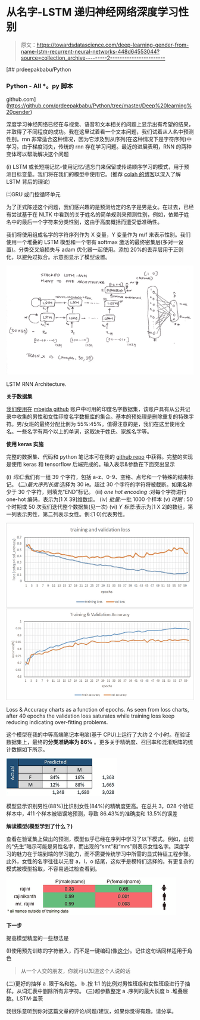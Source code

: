 # 从名字-LSTM 递归神经网络深度学习性别

> 原文：<https://towardsdatascience.com/deep-learning-gender-from-name-lstm-recurrent-neural-networks-448d64553044?source=collection_archive---------2----------------------->

[](https://github.com/prdeepakbabu/Python/tree/master/Deep%20learning%20gender) [## prdeepakbabu/Python

### Python - All *。py 脚本

github.com](https://github.com/prdeepakbabu/Python/tree/master/Deep%20learning%20gender) 

深度学习神经网络已经在与视觉、语音和文本相关的问题上显示出有希望的结果，并取得了不同程度的成功。我在这里试着看一个文本问题，我们试着从人名中预测性别。rnn 非常适合这种情况，因为它涉及到从序列(在这种情况下是字符序列)中学习。由于梯度消失，传统的 rnn 存在学习问题。最近的进展表明，RNN 的两种变体可以帮助解决这个问题

(i) LSTM 或长短期记忆-使用记忆/遗忘门来保留或传递顺序学习的模式，用于预测目标变量。我们将在我们的模型中使用它。(推荐 [colah 的博客](http://colah.github.io/posts/2015-08-Understanding-LSTMs/)以深入了解 LSTM 背后的理论)

㈡GRU 或门控循环单元

为了正式陈述这个问题，我们感兴趣的是预测给定的名字是男是女。在过去，已经有尝试基于在 NLTK 中看到的关于姓名的简单规则来预测性别，例如，依赖于姓名中的最后一个字符来分类性别，这由于高度概括而遭受低准确性。

我们将使用组成名字的字符序列作为 X 变量，Y 变量作为 m/f 来表示性别。我们使用一个堆叠的 LSTM 模型和一个带有 softmax 激活的最终密集层(多对一设置)。分类交叉熵损失与 adam 优化器一起使用。添加 20%的丢弃层用于正则化，以避免过拟合。示意图显示了模型设置。

![](img/7f94315a1f281329396bd5783ffad9c8.png)

LSTM RNN Architecture.

**关于数据集**

[我们使用在](https://gist.github.com/mbejda/9b93c7545c9dd93060bd) [mbejda github](https://gist.github.com/mbejda/9b93c7545c9dd93060bd) 账户中可用的印度名字数据集，该账户具有从公共记录中收集的男性和女性印度名字数据库的集合。基本的预处理是删除重复的特殊字符。男/女班的最终分配比例为 55%:45%。值得注意的是，我们在这里使用全名。一些名字有两个以上的单词，这取决于姓氏、家族名字等。

**使用 keras 实施**

完整的数据集、代码和 python 笔记本可在我的 [github repo](https://github.com/prdeepakbabu/Python/tree/master/Deep%20learning%20gender) 中获得。完整的实现是使用 keras 和 tensorflow 后端完成的。输入表示&参数在下面突出显示

(i) *词汇*:我们有一组 39 个字符，包括 a-z、0-9、空格、点号和一个特殊的结束标记。
(二)*最大序列长度*:选择为 30 ie。超过 30 个字符的字符将被截断。如果名称少于 30 个字符，则填充“END”标记。
(iii) *one hot encoding* :对每个字符进行 one-hot 编码，表示为[1 X 39]维数组。
(iv) *批量*:一批 1000 个样本
(v) *时期* : 50 个时期或 50 次我们迭代整个数据集(见一次)
(vi) *Y 标签*:表示为[1 X 2]的数组，第一列表示男性，第二列表示女性。例:[1 0]代表男性。

![](img/f383cd43b864a74db5690853e0d49b1b.png)![](img/cb55aaeb21213cf8ca69cf59c17d2739.png)

Loss & Accuracy charts as a function of epochs. As seen from loss charts, after 40 epochs the validation loss saturates while training loss keep reducing indicating over-fitting problems.

这个模型在我的中等高端笔记本电脑(基于 CPU)上运行了大约 2 个小时。在验证数据集上，最终的**分类准确率为 86%** 。更多关于精确度、召回率和混淆矩阵的统计数据如下所示。

![](img/bf5d81a13b668620ff58abd16d004196.png)

模型显示识别男性(88%)比识别女性(84%)的精确度更高。在总共 3，028 个验证样本中，411 个样本被错误地预测，导致 86.43%的准确度和 13.5%的误差

**解读模型(模型学到了什么？)**

查看在验证集上做出的预测，模型似乎已经在序列中学习了以下模式。例如，出现的“先生”暗示可能是男性名字，而出现的“smt”和“mrs”则表示女性名字。深度学习的魅力在于端到端的学习能力，而不需要传统学习中所需的显式特征工程步骤。此外，女性的名字往往以元音 a，I，o 结尾，这似乎是模特们选择的。有更复杂的模式被模型拾取，不容易通过检查看到。

![](img/04bcb0d70538ae915c778bb9997af41d.png)

**下一步**

提高模型精度的一些想法是

(I)使用预先训练的字符嵌入，而不是一键编码(像[这个](https://github.com/minimaxir/char-embeddings/blob/master/glove.840B.300d-char.txt))。记住这句话同样适用于角色

> 从一个人交的朋友，你就可以知道这个人说的话

(二)更好的抽样
a .限于名和姓。
b .按 1:1 的比例对男性班级和女性班级进行子抽样。从词汇表中删除所有非字符。
(三)超参数整定
a .序列的最大长度
b .堆叠层数。LSTM·盖茨

我很乐意听到你对这篇文章的评论/问题/建议，如果你觉得有趣，请分享。
